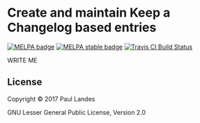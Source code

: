 # Create and maintain Keep a Changelog based entries

[![MELPA badge][melpa-badge]][melpa-link]
[![MELPA stable badge][melpa-stable-badge]][melpa-stable-link]
[![Travis CI Build Status][travis-badge]][travis-link]

WRITE ME


## License

Copyright © 2017 Paul Landes

GNU Lesser General Public License, Version 2.0


<!-- links -->
[melpa-link]: https://melpa.org/#/markdown-changelog
[melpa-stable-link]: https://stable.melpa.org/#/markdown-changelog
[melpa-badge]: https://melpa.org/packages/markdown-changelog-badge.svg
[melpa-stable-badge]: https://stable.melpa.org/packages/markdown-changelog-badge.svg
[travis-link]: https://travis-ci.org/plandes/markdown-changelog
[travis-badge]: https://travis-ci.org/plandes/markdown-changelog.svg?branch=master
